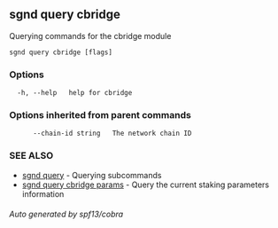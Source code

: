 ## sgnd query cbridge

Querying commands for the cbridge module

```
sgnd query cbridge [flags]
```

### Options

```
  -h, --help   help for cbridge
```

### Options inherited from parent commands

```
      --chain-id string   The network chain ID
```

### SEE ALSO

* [sgnd query](sgnd_query.md)	 - Querying subcommands
* [sgnd query cbridge params](sgnd_query_cbridge_params.md)	 - Query the current staking parameters information

###### Auto generated by spf13/cobra
